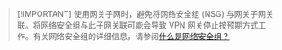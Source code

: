 >[!IMPORTANT] 使用网关子网时，避免将网络安全组 (NSG) 与网关子网关联。将网络安全组与此子网关联可能会导致 VPN 网关停止按预期方式工作。有关网络安全组的详细信息，请参阅[什么是网络安全组？](../articles/virtual-network/virtual-networks-nsg.md)

<!---HONumber=Mooncake_1031_2016-->